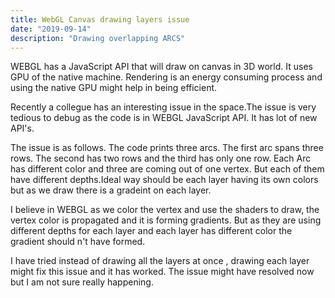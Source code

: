 ```yaml
---
title: WebGL Canvas drawing layers issue
date: "2019-09-14"
description: "Drawing overlapping ARCS"
---
```


WEBGL has a JavaScript API that will draw on canvas in 3D world. It uses GPU of the native machine. Rendering is an energy consuming process and using the native GPU might help in being efficient.

Recently a collegue has an interesting issue in the space.The issue is very tedious to debug as the code is in WEBGL JavaScript API. It has lot of new API's. 

The issue is as follows. The code prints three arcs. The first arc spans three rows. The second has two rows and the third has only one row. Each Arc has different color and three are coming out of one vertex. But each of them have different depths.Ideal way should be each layer having its own colors but as we draw there is a gradeint on each layer. 

I believe in WEBGL as we color the vertex and use the shaders to draw, the vertex color is propagated and it is forming gradients. But as they are using different depths for each layer and each layer has different color the gradient should n't have formed.

I have tried instead of drawing all the layers at once , drawing each layer might fix this issue and it has worked. The issue might have resolved now but I am not sure really happening.
